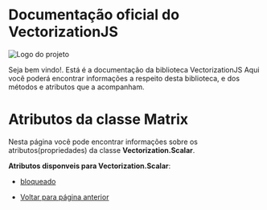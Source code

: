 # Documentação oficial do VectorizationJS
![Logo do projeto](https://github.com/WilliamJardim/VectorizationJS/blob/main/imagens/logo512x512.png)

Seja bem vindo!. Está é a documentação da biblioteca VectorizationJS
Aqui você poderá encontrar informações a respeito desta biblioteca, e dos métodos e atributos que a acompanham.

# Atributos da classe Matrix
Nesta página você pode encontrar informações sobre os atributos(propriedades) da classe **Vectorization.Scalar**.

**Atributos disponveis para Vectorization.Scalar**:
 - [bloqueado](bloqueado.md)

* [Voltar para página anterior](../page.md)